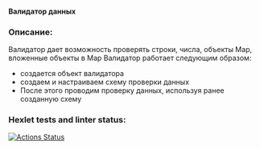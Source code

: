 <h4>Валидатор данных</h4>
<h3>Описание:</h3>
<p>Валидатор дает возможность проверять строки, числа, объекты Map, вложенные объекты в Map
Валидатор работает следующим образом:
<ul>
  <li>создается объект валидатора</li>
  <li>создаем и настраиваем схему проверки данных </li>
  <li>После этого проводим проверку данных, используя ранее созданную схему</li>

</ul></p>

### Hexlet tests and linter status:
[![Actions Status](https://github.com/JavaQuaker/java-project-78/workflows/hexlet-check/badge.svg)](https://github.com/JavaQuaker/java-project-78/actions)
